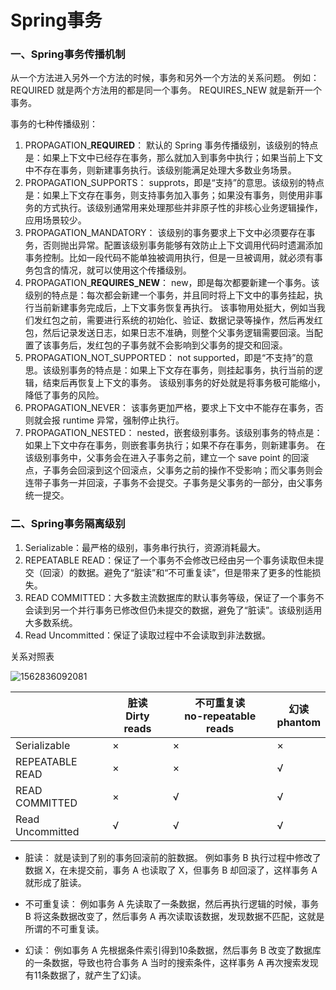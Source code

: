 # Spring事务

### 一、Spring事务传播机制

从一个方法进入另外一个方法的时候，事务和另外一个方法的关系问题。
例如：
REQUIRED 就是两个方法用的都是同一个事务。
REQUIRES_NEW 就是新开一个事务。

事务的七种传播级别：

1. PROPAGATION_**REQUIRED**：
   默认的 Spring 事务传播级别，该级别的特点是：如果上下文中已经存在事务，那么就加入到事务中执行；如果当前上下文中不存在事务，则新建事务执行。该级别能满足处理大多数业务场景。
2. PROPAGATION_SUPPORTS：
   supprots，即是“支持”的意思。该级别的特点是：如果上下文存在事务，则支持事务加入事务；如果没有事务，则使用非事务的方式执行。该级别通常用来处理那些并非原子性的非核心业务逻辑操作，应用场景较少。
3. PROPAGATION_MANDATORY：
   该级别的事务要求上下文中必须要存在事务，否则抛出异常。配置该级别事务能够有效防止上下文调用代码时遗漏添加事务控制。比如一段代码不能单独被调用执行，但是一旦被调用，就必须有事务包含的情况，就可以使用这个传播级别。
4. PROPAGATION_**REQUIRES_NEW**：
   new，即是每次都要新建一个事务。该级别的特点是：每次都会新建一个事务，并且同时将上下文中的事务挂起，执行当前新建事务完成后，上下文事务恢复再执行。
   该事物用处挺大，例如当我们发红包之前，需要进行系统的初始化、验证、数据记录等操作，然后再发红包，然后记录发送日志，如果日志不准确，则整个父事务逻辑需要回滚。当配置了该事务后，发红包的子事务就不会影响到父事务的提交和回滚。
5. PROPAGATION_NOT_SUPPORTED：
   not supported，即是“不支持”的意思。该级别事务的特点是：如果上下文存在事务，则挂起事务，执行当前的逻辑，结束后再恢复上下文的事务。
   该级别事务的好处就是将事务极可能缩小，降低了事务的风险。
6. PROPAGATION_NEVER：
   该事务更加严格，要求上下文中不能存在事务，否则就会报 runtime 异常，强制停止执行。
7. PROPAGATION_NESTED：
   nested，嵌套级别事务。该级别事务的特点是：如果上下文中存在事务，则嵌套事务执行；如果不存在事务，则新建事务。
   在该级别事务中，父事务会在进入子事务之前，建立一个 save point 的回滚点，子事务会回滚到这个回滚点，父事务之前的操作不受影响；而父事务则会连带子事务一并回滚，子事务不会提交。子事务是父事务的一部分，由父事务统一提交。

### 二、Spring事务隔离级别

1. Serializable：最严格的级别，事务串行执行，资源消耗最大。
2. REPEATABLE READ：保证了一个事务不会修改已经由另一个事务读取但未提交（回滚）的数据。避免了“脏读”和“不可重复读”，但是带来了更多的性能损失。
3. READ COMMITTED：大多数主流数据库的默认事务等级，保证了一个事务不会读到另一个并行事务已修改但仍未提交的数据，避免了“脏读”。该级别适用大多数系统。
4. Read Uncommitted：保证了读取过程中不会读取到非法数据。

关系对照表

![1562836092081](D:/GitBook/About_Java/Spring/assets/1562836092081.png)

|                  | 脏读<br>Dirty reads | 不可重复读<br>no-repeatable reads | 幻读<br>phantom |
| ---------------- | ------------------- | --------------------------------- | --------------- |
| Serializable     | ×                   | ×                                 | ×               |
| REPEATABLE READ  | ×                   | ×                                 | √               |
| READ COMMITTED   | ×                   | √                                 | √               |
| Read Uncommitted | √                   | √                                 | √               |

* 脏读：
  就是读到了别的事务回滚前的脏数据。
  例如事务 B 执行过程中修改了数据 X，在未提交前，事务 A 也读取了 X，但事务 B 却回滚了，这样事务 A 就形成了脏读。

* 不可重复读：
  例如事务 A 先读取了一条数据，然后再执行逻辑的时候，事务 B 将这条数据改变了，然后事务 A 再次读取该数据，发现数据不匹配，这就是所谓的不可重复读。

* 幻读：
  例如事务 A 先根据条件索引得到10条数据，然后事务 B 改变了数据库的一条数据，导致也符合事务 A 当时的搜索条件，这样事务 A 再次搜索发现有11条数据了，就产生了幻读。